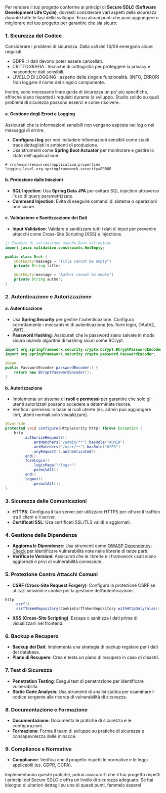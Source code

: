 Per rendere il tuo progetto conforme ai principi di **Secure SDLC (Software Development Life Cycle)**, dovresti considerare vari aspetti della sicurezza durante tutte le fasi dello sviluppo. Ecco alcuni punti che puoi aggiungere o migliorare nel tuo progetto per garantire che sia sicuro:

### 1. **Sicurezza del Codice**

Considerare i problemi di sicurezza. Dalla call del 14/09 emergono alcuni requisiti.

- GDPR : i dati devono poter essere cancellati.
- CRITTOGRAFIA : tecniche di crittografia per proteggere la privacy e nascondere dati sensibili.
- LIVELLO DI LOGGING : aspetto delle singole funzionalità. (INFO, ERROR) Non loggare il nome del singolo componente.

Inoltre, sono necessarie linee guida di sicurezza un po' più specifiche, affinchè siano rispettati i requisiti durante lo sviluppo. 
Studio solido su quali problemi di sicurezza possono esserci e come risolvere. 

#### a. **Gestione degli Errori e Logging**

Assicurati che le informazioni sensibili non vengano esposte nei log o nei messaggi di errore.

- **Configura i log** per non includere informazioni sensibili come stack trace dettagliati in ambienti di produzione.
- Usa strumenti come **Spring Boot Actuator** per monitorare e gestire lo stato dell'applicazione.

```properties
# src/main/resources/application.properties
logging.level.org.springframework.security=ERROR
```

#### b. **Protezione dalle Iniezioni**

- **SQL Injection**: Usa **Spring Data JPA** per evitare SQL injection attraverso l'uso di query parametrizzate.
- **Command Injection**: Evita di eseguire comandi di sistema o operazioni non sicure.

#### c. **Validazione e Sanitizzazione dei Dati**

- **Input Validation**: Validare e sanitizzare tutti i dati di input per prevenire attacchi come Cross-Site Scripting (XSS) e Injections.

```java
// Esempio di validazione usando Bean Validation
import javax.validation.constraints.NotEmpty;

public class Book {
    @NotEmpty(message = "Title cannot be empty")
    private String title;

    @NotEmpty(message = "Author cannot be empty")
    private String author;
}
```

### 2. **Autenticazione e Autorizzazione**

#### a. **Autenticazione**

- Usa **Spring Security** per gestire l'autenticazione. Configura correttamente i meccanismi di autenticazione (es. form login, OAuth2, JWT).
- **Password Hashing**: Assicurati che le password siano salvate in modo sicuro usando algoritmi di hashing sicuri come BCrypt.

```java
import org.springframework.security.crypto.bcrypt.BCryptPasswordEncoder;
import org.springframework.security.crypto.password.PasswordEncoder;

@Bean
public PasswordEncoder passwordEncoder() {
    return new BCryptPasswordEncoder();
}
```

#### b. **Autorizzazione**

- Implementa un sistema di **ruoli e permessi** per garantire che solo gli utenti autorizzati possano accedere a determinate risorse.
- Verifica i permessi in base ai ruoli utente (es. admin può aggiungere libri, utenti normali solo visualizzare).

```java
@Override
protected void configure(HttpSecurity http) throws Exception {
    http
        .authorizeRequests()
            .antMatchers("/admin/**").hasRole("ADMIN")
            .antMatchers("/user/**").hasRole("USER")
            .anyRequest().authenticated()
        .and()
        .formLogin()
            .loginPage("/login")
            .permitAll()
        .and()
        .logout()
            .permitAll();
}
```

### 3. **Sicurezza delle Comunicazioni**

- **HTTPS**: Configura il tuo server per utilizzare HTTPS per cifrare il traffico tra il client e il server.
- **Certificati SSL**: Usa certificati SSL/TLS validi e aggiornati.

### 4. **Gestione delle Dipendenze**

- **Aggiorna le Dipendenze**: Usa strumenti come [OWASP Dependency-Check](https://owasp.org/www-project-dependency-check/) per identificare vulnerabilità note nelle librerie di terze parti.
- **Verifica le Versioni**: Assicurati che le librerie e i framework usati siano aggiornati e privi di vulnerabilità conosciute.

### 5. **Protezione Contro Attacchi Comuni**

- **CSRF (Cross-Site Request Forgery)**: Configura la protezione CSRF se utilizzi sessioni e cookie per la gestione dell’autenticazione.

```java
http
    .csrf()
    .csrfTokenRepository(CookieCsrfTokenRepository.withHttpOnlyFalse());
```

- **XSS (Cross-Site Scripting)**: Escapa o sanitizza i dati prima di visualizzarli nel frontend.

### 6. **Backup e Recupero**

- **Backup dei Dati**: Implementa una strategia di backup regolare per i dati del database.
- **Piano di Recupero**: Crea e testa un piano di recupero in caso di disastri.

### 7. **Test di Sicurezza**

- **Penetration Testing**: Esegui test di penetrazione per identificare vulnerabilità.
- **Static Code Analysis**: Usa strumenti di analisi statica per esaminare il codice sorgente alla ricerca di vulnerabilità di sicurezza.

### 8. **Documentazione e Formazione**

- **Documentazione**: Documenta le pratiche di sicurezza e le configurazioni.
- **Formazione**: Forma il team di sviluppo su pratiche di sicurezza e consapevolezza delle minacce.

### 9. **Compliance e Normative**

- **Compliance**: Verifica che il progetto rispetti le normative e le leggi applicabili (es. GDPR, CCPA).

Implementando queste pratiche, potrai assicurarti che il tuo progetto rispetti i principi del Secure SDLC e offra un livello di sicurezza adeguato. Se hai bisogno di ulteriori dettagli su uno di questi punti, fammelo sapere!